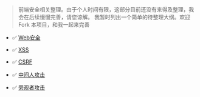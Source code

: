 > 前端安全相关整理。由于个人时间有限，这部分目前还没有来得及整理，我会在后续慢慢完善，请您谅解。
> 我暂时列出一个简单的待整理大纲。欢迎 Fork 本项目，和我一起来完善

- :white_check_mark: [Web安全](../../%E7%9B%B4%E5%87%BB%E6%A6%82%E5%BF%B5/10safe/s_safe_1-Web%E5%AE%89%E5%85%A8.md)

- :white_check_mark: [XSS](../../%E7%9B%B4%E5%87%BB%E6%A6%82%E5%BF%B5/10safe/s_safe_2-XSS.md)

- :white_check_mark: [CSRF](../../%E7%9B%B4%E5%87%BB%E6%A6%82%E5%BF%B5/10safe/s_safe_3-CSRF.md)

- :white_check_mark: [中间人攻击](../../%E7%9B%B4%E5%87%BB%E6%A6%82%E5%BF%B5/10safe/s_safe_4-%E4%B8%AD%E9%97%B4%E4%BA%BA%E6%94%BB%E5%87%BB.md)

- :white_check_mark: [旁观者攻击](../../%E7%9B%B4%E5%87%BB%E6%A6%82%E5%BF%B5/10safe/s_safe_5-%E6%97%81%E8%A7%82%E8%80%85%E6%94%BB%E5%87%BB.md)